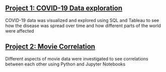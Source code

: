 ## [Project 1: COVID-19 Data exploration](https://github.com/jhoang87/PortfolioProjects/tree/main/Covid%20Exploration)
COVID-19 data was visualized and explored using SQL and Tableau to see how the disease was spread over time and how different parts of the world were affected

## [Project 2: Movie Correlation](https://github.com/jhoang87/PortfolioProjects/tree/main/Movie%20Correlation)
Different aspects of movie data were investigated to see correlations between each other using Python and Jupyter Notebooks
